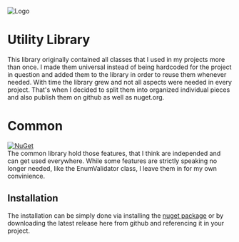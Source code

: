 ![Logo](../logo.png)

# Utility Library
This library originally contained all classes that I used in my projects more than once. I made them universal instead of being hardcoded for the project in question and added them to the library in order to reuse them whenever needed. With time the library grew and not all aspects were needed in every project. That's when I decided to split them into organized individual pieces and also publish them on github as well as nuget.org.

# Common
[![NuGet](https://img.shields.io/nuget/v/Narumikazuchi.svg)](https://www.nuget.org/packages/Narumikazuchi)  
The common library hold those features, that I think are independed and can get used everywhere. While some features are strictly speaking no longer needed, like the EnumValidator<TEnum> class, I leave them in for my own convinience.
  
## Installation
The installation can be simply done via installing the [nuget package](https://www.nuget.org/packages/Narumikazuchi/) or by downloading the latest release here from github and referencing it in your project.
